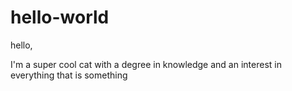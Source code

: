 # hello-world

hello,

I'm a super cool cat with a degree in knowledge and an interest in everything that is something
